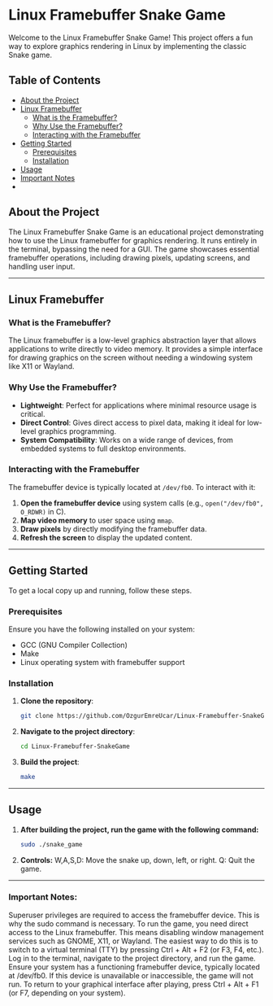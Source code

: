 # Linux Framebuffer Snake Game

Welcome to the Linux Framebuffer Snake Game! This project offers a fun way to explore graphics rendering in Linux by implementing the classic Snake game.

## Table of Contents

- [About the Project](#about-the-project)
- [Linux Framebuffer](#linux-framebuffer)
  - [What is the Framebuffer?](#what-is-the-framebuffer)
  - [Why Use the Framebuffer?](#why-use-the-framebuffer)
  - [Interacting with the Framebuffer](#interacting-with-the-framebuffer)
- [Getting Started](#getting-started)
  - [Prerequisites](#prerequisites)
  - [Installation](#installation)
- [Usage](#usage)
- [Important Notes](#important-notes)
- 
## About the Project

The Linux Framebuffer Snake Game is an educational project demonstrating how to use the Linux framebuffer for graphics rendering. It runs entirely in the terminal, bypassing the need for a GUI. The game showcases essential framebuffer operations, including drawing pixels, updating screens, and handling user input.

---

## Linux Framebuffer

### What is the Framebuffer?

The Linux framebuffer is a low-level graphics abstraction layer that allows applications to write directly to video memory. It provides a simple interface for drawing graphics on the screen without needing a windowing system like X11 or Wayland.

### Why Use the Framebuffer?

- **Lightweight**: Perfect for applications where minimal resource usage is critical.
- **Direct Control**: Gives direct access to pixel data, making it ideal for low-level graphics programming.
- **System Compatibility**: Works on a wide range of devices, from embedded systems to full desktop environments.

### Interacting with the Framebuffer

The framebuffer device is typically located at `/dev/fb0`. To interact with it:
1. **Open the framebuffer device** using system calls (e.g., `open("/dev/fb0", O_RDWR)` in C).
2. **Map video memory** to user space using `mmap`.
3. **Draw pixels** by directly modifying the framebuffer data.
4. **Refresh the screen** to display the updated content.


---

## Getting Started

To get a local copy up and running, follow these steps.

### Prerequisites

Ensure you have the following installed on your system:

- GCC (GNU Compiler Collection)
- Make
- Linux operating system with framebuffer support

### Installation

1. **Clone the repository**:
   ```bash
   git clone https://github.com/OzgurEmreUcar/Linux-Framebuffer-SnakeGame.git
2. **Navigate to the project directory**:
   ```bash
   cd Linux-Framebuffer-SnakeGame
3. **Build the project**:
   ```bash
   make
---

## Usage

1. **After building the project, run the game with the following command:**
   ```bash
   sudo ./snake_game
2. **Controls:**
  W,A,S,D: Move the snake up, down, left, or right.
  Q: Quit the game.
---

### Important Notes:
 
  Superuser privileges are required to access the framebuffer device. This is why the sudo command is necessary.
  To run the game, you need direct access to the Linux framebuffer. This means disabling window management services such as GNOME, X11, or Wayland.
  The easiest way to do this is to switch to a virtual terminal (TTY) by pressing Ctrl + Alt + F2 (or F3, F4, etc.).
  Log in to the terminal, navigate to the project directory, and run the game.
  Ensure your system has a functioning framebuffer device, typically located at /dev/fb0. If this device is unavailable or inaccessible, the game will not run.
  To return to your graphical interface after playing, press Ctrl + Alt + F1 (or F7, depending on your system).
